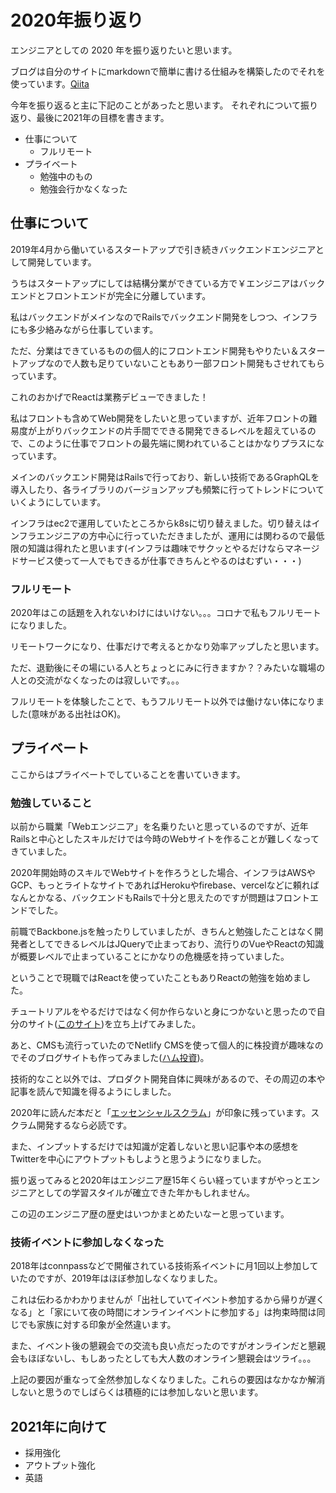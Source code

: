 # 2020年振り返り

エンジニアとしての 2020 年を振り返りたいと思います。

ブログは自分のサイトにmarkdownで簡単に書ける仕組みを構築したのでそれを使っています。[Qiita](https://qiita.com/ham0215/items/ae764bbf9b42c590aa1)

今年を振り返ると主に下記のことがあったと思います。
それぞれについて振り返り、最後に2021年の目標を書きます。

- 仕事について
  - フルリモート
- プライベート
  - 勉強中のもの
  - 勉強会行かなくなった

## 仕事について

2019年4月から働いているスタートアップで引き続きバックエンドエンジニアとして開発しています。

うちはスタートアップにしては結構分業ができている方で￥エンジニアはバックエンドとフロントエンドが完全に分離しています。

私はバックエンドがメインなのでRailsでバックエンド開発をしつつ、インフラにも多少絡みながら仕事しています。

ただ、分業はできているものの個人的にフロントエンド開発もやりたい＆スタートアップなので人数も足りていないこともあり一部フロント開発もさせれてもらっています。

これのおかげでReactは業務デビューできました！

私はフロントも含めてWeb開発をしたいと思っていますが、近年フロントの難易度が上がりバックエンドの片手間でできる開発できるレベルを超えているので、このように仕事でフロントの最先端に関われていることはかなりプラスになっています。

メインのバックエンド開発はRailsで行っており、新しい技術であるGraphQLを導入したり、各ライブラリのバージョンアップも頻繁に行ってトレンドについていくようにしています。

インフラはec2で運用していたところからk8sに切り替えました。切り替えはインフラエンジニアの方中心に行っていただきましたが、運用には関わるので最低限の知識は得れたと思います(インフラは趣味でサクッとやるだけならマネージドサービス使って一人でもできるが仕事できちんとやるのはむずい・・・)

### フルリモート

2020年はこの話題を入れないわけにはいけない。。。コロナで私もフルリモートになりました。

リモートワークになり、仕事だけで考えるとかなり効率アップしたと思います。

ただ、退勤後にその場にいる人とちょっとにみに行きますか？？みたいな職場の人との交流がなくなったのは寂しいです。。。

フルリモートを体験したことで、もうフルリモート以外では働けない体になりました(意味がある出社はOK)。

## プライベート

ここからはプライベートでしていることを書いていきます。

### 勉強していること

以前から職業「Webエンジニア」を名乗りたいと思っているのですが、近年Railsと中心としたスキルだけでは今時のWebサイトを作ることが難しくなってきていました。

2020年開始時のスキルでWebサイトを作ろうとした場合、インフラはAWSやGCP、もっとライトなサイトであればHerokuやfirebase、vercelなどに頼ればなんとかなる、バックエンドもRailsで十分と思えたのですが問題はフロントエンドでした。

前職でBackbone.jsを触ったりしていましたが、きちんと勉強したことはなく開発者としてできるレベルはJQueryで止まっており、流行りのVueやReactの知識が概要レベルで止まっていることにかなりの危機感を持っていました。

ということで現職ではReactを使っていたこともありReactの勉強を始めました。

チュートリアルをやるだけではなく何か作らないと身につかないと思ったので自分のサイト([このサイト](https://www.hamchance.com/))を立ち上げてみました。

あと、CMSも流行っていたのでNetlify CMSを使って個人的に株投資が趣味なのでそのブログサイトも作ってみました([ハム投資](https://kabu.hamchance.com/))。

技術的なこと以外では、プロダクト開発自体に興味があるので、その周辺の本や記事を読んで知識を得るようにしました。

2020年に読んだ本だと「[エッセンシャルスクラム](https://www.amazon.co.jp/%E3%82%A8%E3%83%83%E3%82%BB%E3%83%B3%E3%82%B7%E3%83%A3%E3%83%AB-%E3%82%B9%E3%82%AF%E3%83%A9%E3%83%A0-%E3%82%A2%E3%82%B8%E3%83%A3%E3%82%A4%E3%83%AB%E9%96%8B%E7%99%BA%E3%81%AB%E9%96%A2%E3%82%8F%E3%82%8B%E3%81%99%E3%81%B9%E3%81%A6%E3%81%AE%E4%BA%BA%E3%81%AE%E3%81%9F%E3%82%81%E3%81%AE%E5%AE%8C%E5%85%A8%E6%94%BB%E7%95%A5%E3%82%AC%E3%82%A4%E3%83%89-Oriented-Selection/dp/4798130508)」が印象に残っています。スクラム開発するなら必読です。

また、インプットするだけでは知識が定着しないと思い記事や本の感想をTwitterを中心にアウトプットもしようと思うようになりました。

振り返ってみると2020年はエンジニア歴15年くらい経っていますがやっとエンジニアとしての学習スタイルが確立できた年かもしれません。

この辺のエンジニア歴の歴史はいつかまとめたいなーと思っています。

### 技術イベントに参加しなくなった

2018年はconnpassなどで開催されている技術系イベントに月1回以上参加していたのですが、2019年はほぼ参加しなくなりました。

これは伝わるかわかりませんが「出社していてイベント参加するから帰りが遅くなる」と「家にいて夜の時間にオンラインイベントに参加する」は拘束時間は同じでも家族に対する印象が全然違います。

また、イベント後の懇親会での交流も良い点だったのですがオンラインだと懇親会もほぼないし、もしあったとしても大人数のオンライン懇親会はツライ。。。

上記の要因が重なって全然参加しなくなりました。これらの要因はなかなか解消しないと思うのでしばらくは積極的には参加しないと思います。

## 2021年に向けて

- 採用強化
- アウトプット強化
- 英語
